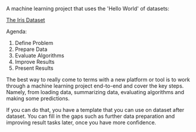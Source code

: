 A machine learning project that uses the 'Hello World' of datasets:

[The Iris Dataset](https://archive.ics.uci.edu/ml/datasets/Iris)

Agenda:

1. Define Problem
1. Prepare Data
1. Evaluate Algorithms
1. Improve Results
1. Present Results


The best way to really come to terms with a new platform or tool is to
work through a machine learning project end-to-end and cover the key steps. 
Namely, from loading data, summarizing data, evaluating algorithms and 
making some predictions.

If you can do that, you have a template that you can use on dataset after 
dataset. You can fill in the gaps such as further data preparation and 
improving result tasks later, once you have more confidence.
